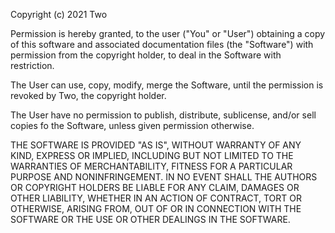 
Copyright (c) 2021 Two

Permission is hereby granted, to the user ("You" or "User") obtaining a copy
of this software and associated documentation files (the "Software") with permission from the copyright holder, to deal in the Software with restriction. 

The User can use, copy, modify, merge the Software, until the permission is revoked by Two, the copyright holder.

The User have no permission to publish, distribute, sublicense, and/or sell copies fo the Software, unless given permission otherwise.

THE SOFTWARE IS PROVIDED "AS IS", WITHOUT WARRANTY OF ANY KIND, EXPRESS OR
IMPLIED, INCLUDING BUT NOT LIMITED TO THE WARRANTIES OF MERCHANTABILITY,
FITNESS FOR A PARTICULAR PURPOSE AND NONINFRINGEMENT. IN NO EVENT SHALL THE
AUTHORS OR COPYRIGHT HOLDERS BE LIABLE FOR ANY CLAIM, DAMAGES OR OTHER
LIABILITY, WHETHER IN AN ACTION OF CONTRACT, TORT OR OTHERWISE, ARISING FROM,
OUT OF OR IN CONNECTION WITH THE SOFTWARE OR THE USE OR OTHER DEALINGS IN THE
SOFTWARE.
